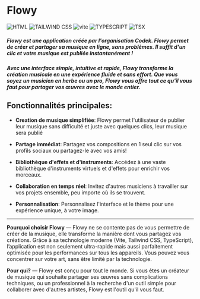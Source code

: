 # Flowy

![HTML](https://img.shields.io/badge/HTML-5-orange?logo=html5&style=flat)
![TAILWIND CSS](https://img.shields.io/badge/TAILWIND-CSS-blue?logo=tailwindcss&style=flat)
![vite](https://img.shields.io/badge/VITE-blue?logo=vite&style=flat)
![TYPESCRIPT](https://img.shields.io/badge/Type-Script-blue?logo=Typescript&style=flat)
![TSX](https://img.shields.io/badge/TSX-TypeScript%20+%20JSX-blue?logo=typescript&style=flat)

##### Flowy est une application créée par l'organisation Codek. Flowy permet de créer et partager sa musique en ligne, sans problèmes. Il suffit d'un clic et votre musique est publiée instantanément !

##### Avec une interface simple, intuitive et rapide, Flowy transforme la création musicale en une expérience fluide et sans effort. Que vous soyez un musicien en herbe ou un pro, Flowy vous offre tout ce qu'il vous faut pour partager vos œuvres avec le monde entier.

## Fonctionnalités principales:
- **Creation de musique simplifiée**: Flowy permet l'utilisateur de publier leur musique sans difficulté et juste avec quelques clics, leur musique sera publié
 
- **Partage immédiat**: Partagez vos compositions en 1 seul clic sur vos profils sociaux ou partagez-le avec vos amis!

- **Bibliothèque d'effets et d'instruments**: Accédez à une vaste bibliothèque d'instruments virtuels et d'effets pour enrichir vos morceaux.

- **Collaboration en temps réel**:  Invitez d'autres musiciens à travailler sur vos projets ensemble, peu importe où ils se trouvent.

- **Personnalisation**: Personnalisez l'interface et le thème pour une expérience unique, à votre image.

---

**Pourquoi choisir Flowy** —
 Flowy ne se contente pas de vous permettre de créer de la musique, elle transforme la manière dont vous partagez vos créations. Grâce à sa technologie moderne (Vite, Tailwind CSS, TypeScript), l’application est non seulement ultra-rapide mais aussi parfaitement optimisée pour les performances sur tous les appareils. Vous pouvez vous concentrer sur votre art, sans être limité par la technologie.

 **Pour qui?** — Flowy est conçu pour tout le monde. Si vous êtes un créateur de musique qui souhaite partager ses œuvres sans complications techniques, ou un professionnel à la recherche d'un outil simple pour collaborer avec d'autres artistes, Flowy est l'outil qu'il vous faut.